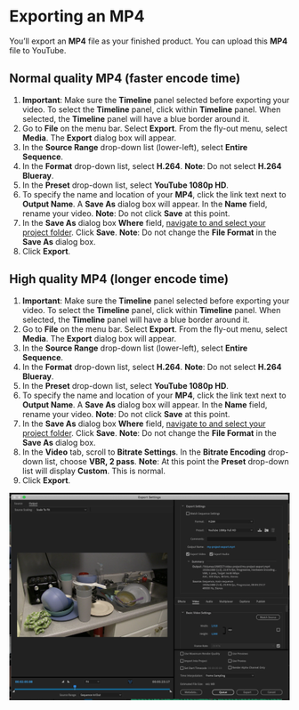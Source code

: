 # Exporting an MP4

You’ll export an **MP4** file as your finished product. You can upload this **MP4** file to YouTube.

## Normal quality MP4 (faster encode time)

1. **Important**: Make sure the **Timeline** panel selected before exporting your video. To select the **Timeline** panel, click within **Timeline** panel. When selected, the **Timeline** panel will have a blue border around it.&#x20;
2. Go to **File** on the menu bar. Select **Export**. From the fly-out menu, select **Media**. The **Export** dialog box will appear.
3. In the **Source Range** drop-down list (lower-left), select **Entire Sequence**.
4. In the **Format** drop-down list, select **H.264**. **Note**: Do not select **H.264 Blueray**.
5. In the **Preset** drop-down list, select **YouTube 1080p HD**. &#x20;
6. To specify the name and location of your **MP4**, click the link text next to **Output Name**. A **Save As** dialog box will appear. In the **Name** field, rename your video. **Note**: Do not click **Save** at this point.
7. In the **Save As** dialog box **Where** field, [navigate to and select your project folder](https://jjloomis.gitbooks.io/file-and-folder-management/content/navigating-folder-tree.html). Click **Save**. **Note**: Do not change the **File Format** in the **Save As** dialog box.
8. Click **Export**.

## High quality MP4 (longer encode time)

1. **Important**: Make sure the **Timeline** panel selected before exporting your video. To select the **Timeline** panel, click within **Timeline** panel. When selected, the **Timeline** panel will have a blue border around it.&#x20;
2. Go to **File** on the menu bar. Select **Export**. From the fly-out menu, select **Media**. The **Export** dialog box will appear.
3. In the **Source Range** drop-down list (lower-left), select **Entire Sequence**.
4. In the **Format** drop-down list, select **H.264**. **Note**: Do not select **H.264 Blueray**.
5. In the **Preset** drop-down list, select **YouTube 1080p HD**. &#x20;
6. To specify the name and location of your **MP4**, click the link text next to **Output Name**. A **Save As** dialog box will appear. In the **Name** field, rename your video. **Note**: Do not click **Save** at this point.
7. In the **Save As** dialog box **Where** field, [navigate to and select your project folder](https://jjloomis.gitbook.io/file-and-folder-management-mac-os-edition/navigating-folder-tree). Click **Save**. **Note**: Do not change the **File Format** in the **Save As** dialog box.
8. In the **Video** tab, scroll to **Bitrate Settings**. In the **Bitrate Encoding** drop-down list, choose **VBR, 2 pass**. **Note**: At this point the **Preset** drop-down list will display **Custom**. This is normal.
9. Click **Export**.

![Exporting an MP4 file.](../.gitbook/assets/exporting-an-mp4-normal-quality.png)
